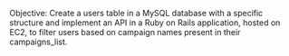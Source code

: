 Objective: Create a users table in a MySQL database with a specific structure and implement an API in a Ruby on Rails application, hosted on EC2, to filter users based on campaign names present in their campaigns_list.